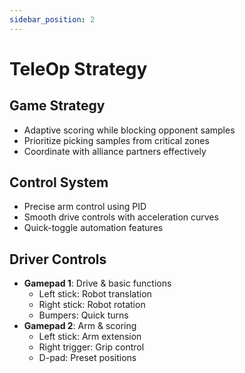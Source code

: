 ```yaml
---
sidebar_position: 2
---
```


# TeleOp Strategy

## Game Strategy
- Adaptive scoring while blocking opponent samples
- Prioritize picking samples from critical zones
- Coordinate with alliance partners effectively

## Control System
- Precise arm control using PID
- Smooth drive controls with acceleration curves
- Quick-toggle automation features

## Driver Controls
- **Gamepad 1**: Drive & basic functions
  - Left stick: Robot translation
  - Right stick: Robot rotation
  - Bumpers: Quick turns
- **Gamepad 2**: Arm & scoring
  - Left stick: Arm extension
  - Right trigger: Grip control
  - D-pad: Preset positions 